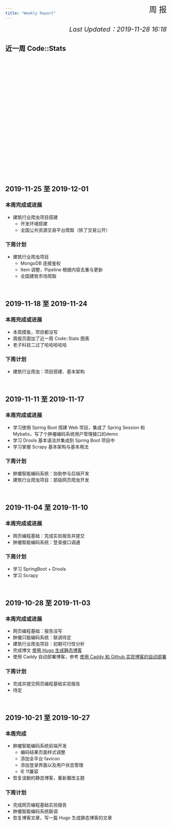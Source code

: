 ```yaml
---
title: "Weekly Report"
---
```


<script type="text/javascript" src="/js/echarts.min.js"></script>

<div style="text-align: right;font-size: 24px;margin-top: -2.8em">
周 报
</div>

<div style="text-align: right;font-size: 20px;margin: 1.5em 0;font-style: italic">
    Last Updated：2019-11-28 16:18
</div>

## 近一周 Code::Stats

<div id="code_stats" style="width: 100%; height: 360px"></div>
<script type="text/javascript" src="/js/myCharts.js"></script>

## 2019-11-25 至 2019-12-01
### 本周完成或进展

- 建筑行业爬虫项目搭建
    - 开发环境搭建
    - 全国公共资源交易平台爬取（除了交易公开）

### 下周计划

- 建筑行业爬虫项目
    - MongoDB 连接鉴权
    - Item 调整，Pipeline 根据内容去重与更新
    - 全国建筑市场爬取

<br>

## 2019-11-18 至 2019-11-24
### 本周完成或进展

- 本周摸鱼，项目都没写
- 周报页面加了近一周 Code::Stats 图表
- 老子科目二过了哈哈哈哈哈


### 下周计划

- 建筑行业爬虫：项目搭建、基本架构


<br>

## 2019-11-11 至 2019-11-17
### 本周完成或进展

- 学习使用 Spring Boot 搭建 Web 项目，集成了 Spring Session 和 Mybatis，写了个肿瘤编码系统用户管理接口的demo
- 学习 Drools 基本语法并集成到 Spring Boot 项目中
- 学习掌握 Scrapy 基本架构与基本用法

### 下周计划

- 肿瘤智能编码系统：协助参与后端开发
- 建筑行业爬虫项目：部级网页爬虫开发


<br>

## 2019-11-04 至 2019-11-10
### 本周完成或进展

- 网页编程基础：完成实验报告并提交
- 肿瘤智能编码系统：登录接口调通

### 下周计划

- 学习 SpringBoot + Drools
- 学习 Scrapy


<br>

## 2019-10-28 至 2019-11-03
### 本周完成或进展

- 网页编程基础：报告没写
- 肿瘤只能编码系统：联调待定
- 建筑行业爬虫项目：初期可行性分析
- 完成博文 [使用 Hugo 生成静态博客](/2019/myblog-hugo)
- 使用 Caddy 自动部署博客，参考 [使用 Caddy 和 Github 实现博客的自动部署](/2019/caddy-auto-deployment)

### 下周计划

- 完成并提交网页编程基础实验报告
- 待定


<br>

## 2019-10-21 至 2019-10-27
### 本周完成

- 肿瘤智能编码系统前端开发
  - 编码结果页面样式调整
  - 添加全平台 favicon
  - 添加登录界面以及用户状态管理
  - IE 11兼容
- 恢复误删的静态博客，重新魔改主题

### 下周计划

- 完成网页编程基础实验报告
- 肿瘤智能编码系统联调
- 恢复博客文章，写一篇 Hugo 生成静态博客的文章
